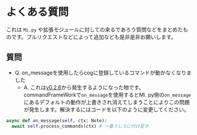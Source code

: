 # よくある質問

これは `Mi.py` や拡張モジュールに対しての来るであろう質問などをまとめたものです。プルリクエストなどによって追加なども是非是非お願いします。

## 質問

- Q. on_messageを使用したらcogに登録しているコマンドが動かなくなりました
    - A. これは[v0.2.6](/changelogs/v0.2.5_to_v0.2.6/)から発生するようになった物です。 commandFrameWorkで`on_message`を使用するとMi.
      py側の`on_message`にあるデフォルトの動作が上書きされ消えてしまうことによりこの問題が発生します。解決するにはコードを以下のように変更してください。
```python
async def on_message(self, ctx: Note):
  await self.process_commands(ctx) # 一番うしろに付け足す
```
    

